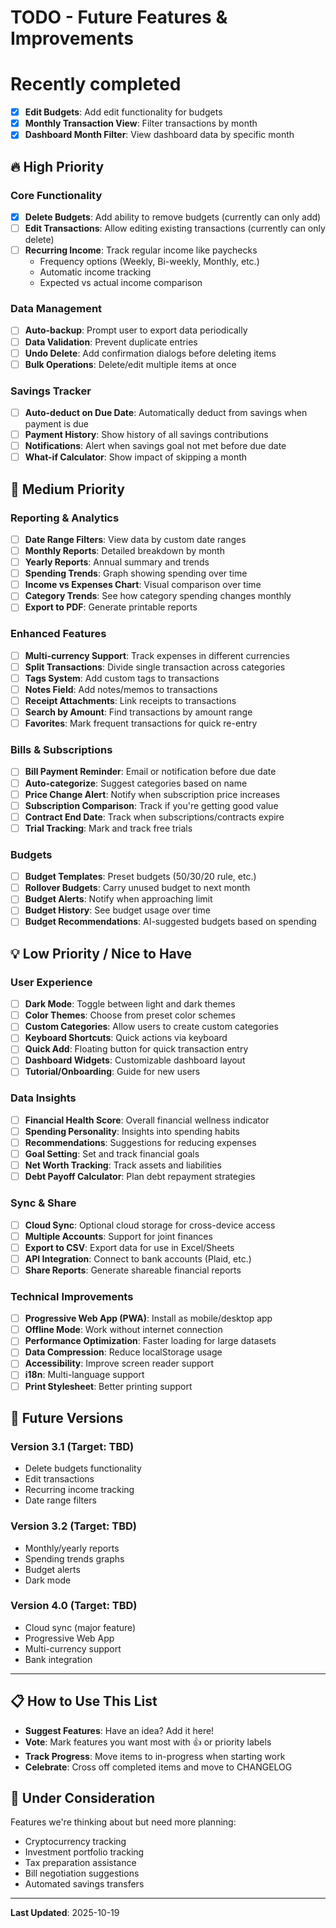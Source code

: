 # TODO - Future Features & Improvements
# Recently completed
  - [x] **Edit Budgets**: Add edit functionality for budgets
   - [x] **Monthly Transaction View**: Filter transactions by month
   - [x] **Dashboard Month Filter**: View dashboard data by specific month

## 🔥 High Priority

### Core Functionality
- [x] **Delete Budgets**: Add ability to remove budgets (currently can only add)
- [ ] **Edit Transactions**: Allow editing existing transactions (currently can only delete)
- [ ] **Recurring Income**: Track regular income like paychecks
  - Frequency options (Weekly, Bi-weekly, Monthly, etc.)
  - Automatic income tracking
  - Expected vs actual income comparison

### Data Management
- [ ] **Auto-backup**: Prompt user to export data periodically
- [ ] **Data Validation**: Prevent duplicate entries
- [ ] **Undo Delete**: Add confirmation dialogs before deleting items
- [ ] **Bulk Operations**: Delete/edit multiple items at once

### Savings Tracker
- [ ] **Auto-deduct on Due Date**: Automatically deduct from savings when payment is due
- [ ] **Payment History**: Show history of all savings contributions
- [ ] **Notifications**: Alert when savings goal not met before due date
- [ ] **What-if Calculator**: Show impact of skipping a month

## 🌟 Medium Priority

### Reporting & Analytics
- [ ] **Date Range Filters**: View data by custom date ranges
- [ ] **Monthly Reports**: Detailed breakdown by month
- [ ] **Yearly Reports**: Annual summary and trends
- [ ] **Spending Trends**: Graph showing spending over time
- [ ] **Income vs Expenses Chart**: Visual comparison over time
- [ ] **Category Trends**: See how category spending changes monthly
- [ ] **Export to PDF**: Generate printable reports

### Enhanced Features
- [ ] **Multi-currency Support**: Track expenses in different currencies
- [ ] **Split Transactions**: Divide single transaction across categories
- [ ] **Tags System**: Add custom tags to transactions
- [ ] **Notes Field**: Add notes/memos to transactions
- [ ] **Receipt Attachments**: Link receipts to transactions
- [ ] **Search by Amount**: Find transactions by amount range
- [ ] **Favorites**: Mark frequent transactions for quick re-entry

### Bills & Subscriptions
- [ ] **Bill Payment Reminder**: Email or notification before due date
- [ ] **Auto-categorize**: Suggest categories based on name
- [ ] **Price Change Alert**: Notify when subscription price increases
- [ ] **Subscription Comparison**: Track if you're getting good value
- [ ] **Contract End Date**: Track when subscriptions/contracts expire
- [ ] **Trial Tracking**: Mark and track free trials

### Budgets
- [ ] **Budget Templates**: Preset budgets (50/30/20 rule, etc.)
- [ ] **Rollover Budgets**: Carry unused budget to next month
- [ ] **Budget Alerts**: Notify when approaching limit
- [ ] **Budget History**: See budget usage over time
- [ ] **Budget Recommendations**: AI-suggested budgets based on spending

## 💡 Low Priority / Nice to Have

### User Experience
- [ ] **Dark Mode**: Toggle between light and dark themes
- [ ] **Color Themes**: Choose from preset color schemes
- [ ] **Custom Categories**: Allow users to create custom categories
- [ ] **Keyboard Shortcuts**: Quick actions via keyboard
- [ ] **Quick Add**: Floating button for quick transaction entry
- [ ] **Dashboard Widgets**: Customizable dashboard layout
- [ ] **Tutorial/Onboarding**: Guide for new users

### Data Insights
- [ ] **Financial Health Score**: Overall financial wellness indicator
- [ ] **Spending Personality**: Insights into spending habits
- [ ] **Recommendations**: Suggestions for reducing expenses
- [ ] **Goal Setting**: Set and track financial goals
- [ ] **Net Worth Tracking**: Track assets and liabilities
- [ ] **Debt Payoff Calculator**: Plan debt repayment strategies

### Sync & Share
- [ ] **Cloud Sync**: Optional cloud storage for cross-device access
- [ ] **Multiple Accounts**: Support for joint finances
- [ ] **Export to CSV**: Export data for use in Excel/Sheets
- [ ] **API Integration**: Connect to bank accounts (Plaid, etc.)
- [ ] **Share Reports**: Generate shareable financial reports

### Technical Improvements
- [ ] **Progressive Web App (PWA)**: Install as mobile/desktop app
- [ ] **Offline Mode**: Work without internet connection
- [ ] **Performance Optimization**: Faster loading for large datasets
- [ ] **Data Compression**: Reduce localStorage usage
- [ ] **Accessibility**: Improve screen reader support
- [ ] **i18n**: Multi-language support
- [ ] **Print Stylesheet**: Better printing support

## 🚀 Future Versions

### Version 3.1 (Target: TBD)
- Delete budgets functionality
- Edit transactions
- Recurring income tracking
- Date range filters

### Version 3.2 (Target: TBD)
- Monthly/yearly reports
- Spending trends graphs
- Budget alerts
- Dark mode

### Version 4.0 (Target: TBD)
- Cloud sync (major feature)
- Progressive Web App
- Multi-currency support
- Bank integration

---

## 📋 How to Use This List

- **Suggest Features**: Have an idea? Add it here!
- **Vote**: Mark features you want most with 👍 or priority labels
- **Track Progress**: Move items to in-progress when starting work
- **Celebrate**: Cross off completed items and move to CHANGELOG

## 🤔 Under Consideration

Features we're thinking about but need more planning:
- Cryptocurrency tracking
- Investment portfolio tracking
- Tax preparation assistance
- Bill negotiation suggestions
- Automated savings transfers

---

**Last Updated**: 2025-10-19
